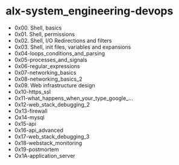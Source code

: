 # alx-system_engineering-devops
- 0x00. Shell, basics
- 0x01. Shell, permissions
- 0x02. Shell, I/O Redirections and filters
- 0x03. Shell, init files, variables and expansions
- 0x04-loops_conditions_and_parsing
- 0x05-processes_and_signals
- 0x06-regular_expressions
- 0x07-networking_basics
- 0x08-networking_basics_2
- 0x09. Web infrastructure design
- 0x10-https_ssl
- 0x11-what_happens_when_your_type_google_...
- 0x12-web_stack_debugging_2
- Ox13-firewall
- Ox14-mysql
- 0x15-api
- 0x16-api_advanced
- 0x17-web_stack_debugging_3
- 0x18-webstack_monitoring
- 0x19-postmortem
- Ox1A-application_server

